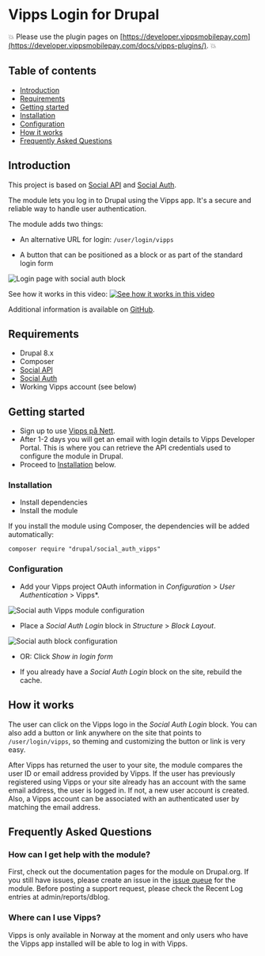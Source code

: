 # Vipps Login for Drupal

<!-- START_COMMENT -->
💥 Please use the plugin pages on [https://developer.vippsmobilepay.com](https://developer.vippsmobilepay.com/docs/vipps-plugins/). 💥
<!-- END_COMMENT -->

## Table of contents

* [Introduction](#introduction)
* [Requirements](#requirements)
* [Getting started](#getting-started)
* [Installation](#installation)
* [Configuration](#configuration)
* [How it works](#how-it-works)
* [Frequently Asked Questions](#frequently-asked-questions)

## Introduction

This project is based on [Social API](https://www.drupal.org/project/social_api) and [Social Auth](https://www.drupal.org/project/social_auth).

The module lets you log in to Drupal using the Vipps app. It's a secure and reliable way to handle user authentication.

The module adds two things:

* An alternative URL for login: `/user/login/vipps`

* A button that can be positioned as a block or as part of the standard login form

![Login page with social auth block](https://www.drupal.org/files/social_auth_vipps_login.png)

See how it works in this video:
[![See how it works in this video](https://i.imgur.com/7OmBJjM.png)](https://player.vimeo.com/video/419856996)

Additional information is available on [GitHub](https://github.com/vippsas/vipps-login-drupal).

## Requirements

* Drupal 8.x
* Composer
* [Social API](https://www.drupal.org/project/social_api)
* [Social Auth](https://www.drupal.org/project/social_auth)
* Working Vipps account (see below)

## Getting started

* Sign up to use [Vipps på Nett](https://www.vipps.no/signup/vippspanett/).
* After 1-2 days you will get an email with login details to Vipps Developer Portal. This is where you can retrieve the API credentials used to configure the module in Drupal.
* Proceed to [Installation](#installation) below.

### Installation

* Install dependencies
* Install the module

If you install the module using Composer, the dependencies will be added automatically:

`composer require "drupal/social_auth_vipps"`

### Configuration

* Add your Vipps project OAuth information in
*Configuration* > *User Authentication* > Vipps*.

![Social auth Vipps module configuration](https://www.drupal.org/files/social_auth_vipps_config.png)

* Place a *Social Auth Login* block in *Structure* > *Block Layout*.


![Social auth block configuration](https://www.drupal.org/files/social_auth_vipps_block.png)


* OR: Click *Show in login form*

* If you already have a *Social Auth Login* block on the site, rebuild the cache.

## How it works

The user can click on the Vipps logo in the *Social Auth Login* block. You can also add a button or link anywhere on the site that points to `/user/login/vipps`, so theming and customizing the button or link is very easy.

After Vipps has returned the user to your site, the module compares the user ID or email address provided by Vipps. If the user has previously registered using Vipps or your site already has an account with the same email address, the user is logged in. If not, a new user account is created. Also, a Vipps account can be associated with an authenticated user by matching the email address.

## Frequently Asked Questions

### How can I get help with the module?

First, check out the documentation pages for the module on Drupal.org. If you still have issues, please create an issue in the [issue queue](https://www.drupal.org/project/issues/social_auth_vipps) for the module. Before posting a support request, please check the Recent Log entries at admin/reports/dblog.

### Where can I use Vipps?

Vipps is only available in Norway at the moment and only users who have the Vipps app installed will be able to log in with Vipps.
